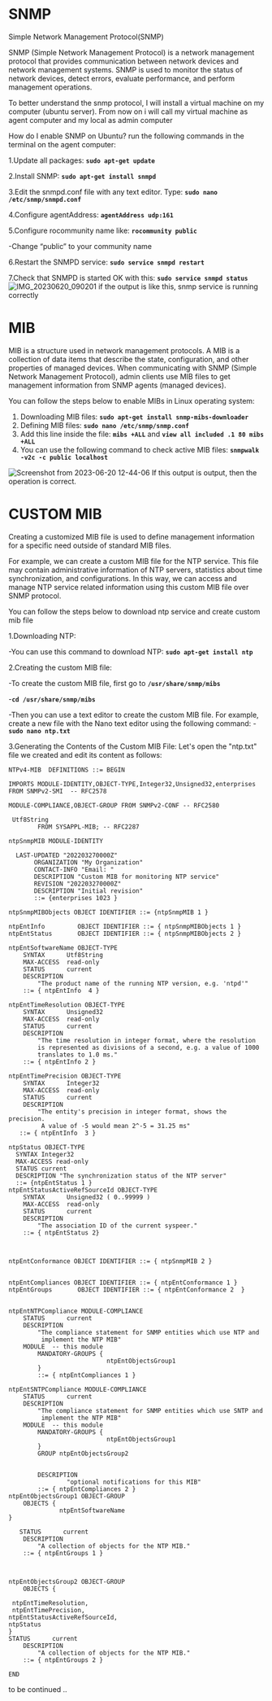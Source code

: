 # SNMP
Simple Network Management Protocol(SNMP)

SNMP (Simple Network Management Protocol) is a network management protocol that provides communication between network devices and network management systems. SNMP is used to monitor the status of network devices, detect errors, evaluate performance, and perform management operations.

To better understand the snmp protocol, I will install a virtual machine on my computer (ubuntu server). From now on i will call my virtual machine as agent computer and my local as admin computer

How do I enable SNMP on Ubuntu?
run the following commands in the terminal on the agent computer:

1.Update all packages:  **`sudo apt-get update`**

2.Install SNMP:   **`sudo apt-get install snmpd`**

3.Edit the snmpd.conf file with any text editor.  Type:  **`sudo nano /etc/snmp/snmpd.conf`**

4.Configure agentAddress: **`agentAddress udp:161`**

5.Configure rocommunity name like: **`rocommunity public`**

-Change “public” to your community name

6.Restart the SNMPD service: **`sudo service snmpd restart`**


7.Check that SNMPD is started OK with this: **`sudo service snmpd status`**
![IMG_20230620_090201](https://github.com/hilmiugurpolat/snmp/assets/110428681/5e11c967-0f90-4c97-88de-efd0eea558b0)
if the output is like this, snmp service is running correctly


# MIB
MIB is a structure used in network management protocols. A MIB is a collection of data items that describe the state, configuration, and other properties of managed devices. When communicating with SNMP (Simple Network Management Protocol), admin clients use MIB files to get management information from SNMP agents (managed devices).

You can follow the steps below to enable MIBs in Linux operating system:
1. Downloading MIB files: **`sudo apt-get install snmp-mibs-downloader`**
2. Defining MIB files: **`sudo nano /etc/snmp/snmp.conf`**
3. Add this line inside the file: **`mibs +ALL`** and **`view all included .1 80 mibs +ALL`**
4. You can use the following command to check active MIB files: **`snmpwalk -v2c -c public localhost`**
   
![Screenshot from 2023-06-20 12-44-06](https://github.com/hilmiugurpolat/snmp/assets/110428681/946e5b8d-7bcf-46e0-aab3-838c0cb74ebf)
 If this output is output, then the operation is correct.


# CUSTOM MIB
Creating a customized MIB file is used to define management information for a specific need outside of standard MIB files.

For example, we can create a custom MIB file for the NTP service. This file may contain administrative information of NTP servers, statistics about time synchronization, and configurations. In this way, we can access and manage NTP service related information using this custom MIB file over SNMP protocol.

You can follow the steps below to download ntp service and create custom mib file

1.Downloading NTP:

-You can use this command to download NTP: **`sudo apt-get install ntp`**

2.Creating the custom MIB file:

-To create the custom MIB file, first go to **`/usr/share/snmp/mibs`**

-**`cd /usr/share/snmp/mibs`**

-Then you can use a text editor to create the custom MIB file. For example, create a new file with the Nano text editor using the following command:
-**`sudo nano ntp.txt`**

3.Generating the Contents of the Custom MIB File:
Let's open the "ntp.txt" file we created and edit its content as follows:
      
```
NTPv4-MIB  DEFINITIONS ::= BEGIN

IMPORTS MODULE-IDENTITY,OBJECT-TYPE,Integer32,Unsigned32,enterprises FROM SNMPv2-SMI  -- RFC2578

MODULE-COMPLIANCE,OBJECT-GROUP FROM SNMPv2-CONF -- RFC2580

 Utf8String
        FROM SYSAPPL-MIB; -- RFC2287

ntpSnmpMIB MODULE-IDENTITY

  LAST-UPDATED "202203270000Z"
       ORGANIZATION "My Organization"
       CONTACT-INFO "Email: "
       DESCRIPTION "Custom MIB for monitoring NTP service"
       REVISION "202203270000Z"
       DESCRIPTION "Initial revision"
       ::= {enterprises 1023 }

ntpSnmpMIBObjects OBJECT IDENTIFIER ::= {ntpSnmpMIB 1 }

ntpEntInfo         OBJECT IDENTIFIER ::= { ntpSnmpMIBObjects 1 }
ntpEntStatus       OBJECT IDENTIFIER ::= { ntpSnmpMIBObjects 2 }

ntpEntSoftwareName OBJECT-TYPE
    SYNTAX      Utf8String
    MAX-ACCESS  read-only
    STATUS      current
    DESCRIPTION
        "The product name of the running NTP version, e.g. 'ntpd'"
    ::= { ntpEntInfo  4 }

ntpEntTimeResolution OBJECT-TYPE
    SYNTAX      Unsigned32
    MAX-ACCESS  read-only
    STATUS      current
    DESCRIPTION
        "The time resolution in integer format, where the resolution
        is represented as divisions of a second, e.g. a value of 1000
        translates to 1.0 ms."
    ::= { ntpEntInfo 2 }

ntpEntTimePrecision OBJECT-TYPE
    SYNTAX      Integer32
    MAX-ACCESS  read-only
    STATUS      current
    DESCRIPTION
        "The entity's precision in integer format, shows the precision.
         A value of -5 would mean 2^-5 = 31.25 ms"
   ::= { ntpEntInfo  3 }

ntpStatus OBJECT-TYPE
  SYNTAX Integer32
  MAX-ACCESS read-only
  STATUS current
  DESCRIPTION "The synchronization status of the NTP server"
  ::= {ntpEntStatus 1 }
ntpEntStatusActiveRefSourceId OBJECT-TYPE
    SYNTAX      Unsigned32 ( 0..99999 )
    MAX-ACCESS  read-only
    STATUS      current
    DESCRIPTION
        "The association ID of the current syspeer."
    ::= { ntpEntStatus 2}



ntpEntConformance OBJECT IDENTIFIER ::= { ntpSnmpMIB 2 }


ntpEntCompliances OBJECT IDENTIFIER ::= { ntpEntConformance 1 }
ntpEntGroups       OBJECT IDENTIFIER ::= { ntpEntConformance 2  }


ntpEntNTPCompliance MODULE-COMPLIANCE
    STATUS      current
    DESCRIPTION
        "The compliance statement for SNMP entities which use NTP and
         implement the NTP MIB"
    MODULE  -- this module
        MANDATORY-GROUPS {
                           ntpEntObjectsGroup1
        }
        ::= { ntpEntCompliances 1 }

ntpEntSNTPCompliance MODULE-COMPLIANCE
    STATUS      current
    DESCRIPTION
        "The compliance statement for SNMP entities which use SNTP and
         implement the NTP MIB"
    MODULE  -- this module
        MANDATORY-GROUPS {
                           ntpEntObjectsGroup1
        }
        GROUP ntpEntObjectsGroup2


        DESCRIPTION
                "optional notifications for this MIB"
        ::= { ntpEntCompliances 2 }
ntpEntObjectsGroup1 OBJECT-GROUP
    OBJECTS {
              ntpEntSoftwareName
}

   STATUS      current
    DESCRIPTION
        "A collection of objects for the NTP MIB."
    ::= { ntpEntGroups 1 }



ntpEntObjectsGroup2 OBJECT-GROUP
    OBJECTS {

 ntpEntTimeResolution,
 ntpEntTimePrecision,
ntpEntStatusActiveRefSourceId,
ntpStatus
}
STATUS      current
    DESCRIPTION
        "A collection of objects for the NTP MIB."
    ::= { ntpEntGroups 2 }

END
```








to be continued .. 







